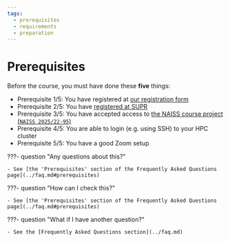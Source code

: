 ```yaml
---
tags:
  - prerequisites
  - requirements
  - preparation
---
```


# Prerequisites

Before the course, you must have done these **five** things:

- Prerequisite 1/5: You have registered at [our registration form](https://www.hpc2n.umu.se/events/courses/2025/spring/hpc-python)
- Prerequisite 2/5: You have [registered at SUPR](https://supr.naiss.se/person/register/)
- Prerequisite 3/5: You have accepted access to [the NAISS course project (`NAISS 2025/22-95`)](https://supr.naiss.se/project/32968/)
- Prerequisite 4/5: You are able to login (e.g. using SSH) to your HPC cluster
- Prerequisite 5/5: You have a good Zoom setup

???- question "Any questions about this?"

    - See [the 'Prerequisites' section of the Frequently Asked Questions page](../faq.md#prerequisites)

???- question "How can I check this?"

    - See [the 'Prerequisites' section of the Frequently Asked Questions page](../faq.md#prerequisites)

???- question "What if I have another question?"

    - See the [Frequently Asked Questions section](../faq.md)

